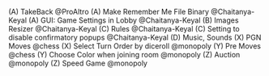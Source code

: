 (A) TakeBack @ProAltro
(A) Make Remember Me File Binary @Chaitanya-Keyal
(A) GUI: Game Settings in Lobby @Chaitanya-Keyal
(B) Images Resizer @Chaitanya-Keyal
(C) Rules @Chaitanya-Keyal
(C) Setting to disable confirmatory popups @Chaitanya-Keyal
(D) Music, Sounds
(X) PGN Moves @chess
(X) Select Turn Order by diceroll @monopoly
(Y) Pre Moves @chess
(Y) Choose Color when joining room @monopoly
(Z) Auction @monopoly
(Z) Speed Game @monopoly

